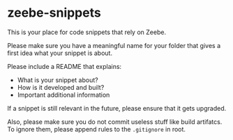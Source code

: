 # zeebe-snippets

This is your place for code snippets that rely on Zeebe.

Please make sure you have a meaningful name for your folder that gives a first idea what your snippet is about.

Please include a README that explains:
- What is your snippet about?
- How is it developed and built?
- Important additional information

If a snippet is still relevant in the future, please ensure that it gets upgraded.

Also, please make sure you do not commit useless stuff like build artifatcs. To ignore them, please append rules to the `.gitignore` in root.

